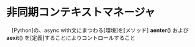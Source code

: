 # 非同期コンテキストマネージャ
　[Python]の、async with文にまつわる[環境]を[メソッド] __aenter__() および __aexit__() を[定義]することによりコントロールすること
